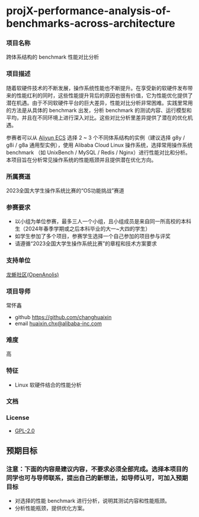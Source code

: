 # projX-performance-analysis-of-benchmarks-across-architecture
### 项目名称
跨体系结构的 benchmark 性能对比分析

### 项目描述

随着软硬件技术的不断发展，操作系统性能也不断提升。在享受新的软硬件发布带来的性能红利的同时，这些性能提升背后的原因也很有价值，它为性能优化提供了潜在机遇。由于不同软硬件平台的巨大差异，性能对比分析非常困难。实践里常用的方法是从具体的 benchmark 出发，分析 benchmark 的测试内容、运行模型和平均，并且在不同环境上进行深入对比。这些对比分析里差异提供了潜在的优化机遇。

参赛者可以从 [Aliyun ECS](https://www.aliyun.com/product/ecs) 选择 2 ~ 3 个不同体系结构的实例（建议选择 g8y / g8i / g8a 通用型实例），使用 Alibaba Cloud Linux 操作系统，选择常用操作系统 benchmark （如 UnixBench / MySQL / Redis / Nginx）进行性能对比和分析。本项目旨在分析常见操作系统的性能瓶颈并且提供潜在优化方向。
### 所属赛道

2023全国大学生操作系统比赛的“OS功能挑战”赛道


### 参赛要求

- 以小组为单位参赛，最多三人一个小组，且小组成员是来自同一所高校的本科生（2024年春季学期或之后本科毕业的大一~大四的学生）
- 如学生参加了多个项目，参赛学生选择一个自己参加的项目参与评奖
- 请遵循“2023全国大学生操作系统比赛”的章程和技术方案要求


### 支持单位
[龙蜥社区(OpenAnolis)](https://openanolis.cn/) 

### 项目导师

常怀鑫

* github https://github.com/changhuaixin
* email huaixin.chx@alibaba-inc.com


### 难度

高


### 特征

* Linux 软硬件结合的性能分析


### 文档


### License

* [GPL-2.0](https://opensource.org/licenses/GPL-2.0)


## 预期目标

### 注意：下面的内容是建议内容，不要求必须全部完成。选择本项目的同学也可与导师联系，提出自己的新想法，如导师认可，可加入预期目标

* 对选择的性能 benchmark 进行分析，说明其测试内容和性能瓶颈。
* 分析性能瓶颈，提供优化方案。
